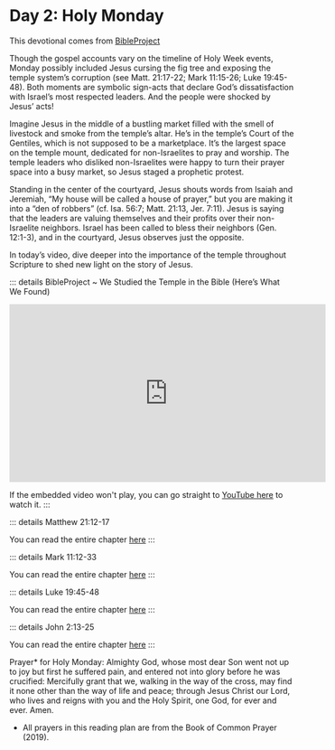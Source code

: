 # Day 2: Holy Monday

This devotional comes from [BibleProject](/bible/bibleproject)

Though the gospel accounts vary on the timeline of Holy Week events, Monday possibly included Jesus cursing the fig tree and exposing the temple system’s corruption (see Matt. 21:17-22; Mark 11:15-26; Luke 19:45-48). Both moments are symbolic sign-acts that declare God’s dissatisfaction with Israel’s most respected leaders. And the people were shocked by Jesus’ acts!

Imagine Jesus in the middle of a bustling market filled with the smell of livestock and smoke from the temple’s altar. He’s in the temple’s Court of the Gentiles, which is not supposed to be a marketplace. It’s the largest space on the temple mount, dedicated for non-Israelites to pray and worship. The temple leaders who disliked non-Israelites were happy to turn their prayer space into a busy market, so Jesus staged a prophetic protest.

Standing in the center of the courtyard, Jesus shouts words from Isaiah and Jeremiah, “My house will be called a house of prayer,” but you are making it into a “den of robbers” (cf. Isa. 56:7; Matt. 21:13, Jer. 7:11). Jesus is saying that the leaders are valuing themselves and their profits over their non-Israelite neighbors. Israel has been called to bless their neighbors (Gen. 12:1-3), and in the courtyard, Jesus observes just the opposite.

In today’s video, dive deeper into the importance of the temple throughout Scripture to shed new light on the story of Jesus.

::: details BibleProject ~ We Studied the Temple in the Bible (Here’s What We Found)
<iframe width="560" height="315" src="https://www.youtube.com/embed/wTnq6I3vUbU" title="YouTube video player" frameborder="0" allow="accelerometer; autoplay; clipboard-write; encrypted-media; gyroscope; picture-in-picture; web-share" referrerpolicy="strict-origin-when-cross-origin" allowfullscreen></iframe>

If the embedded video won't play, you can go straight to [YouTube here](https://youtu.be/wTnq6I3vUbU) to watch it.
:::

::: details Matthew 21:12-17
<!--@include: @/bible/translations/bsb/40_mat/verses/021.md{12,17}-->

You can read the entire chapter [here](/bible/translations/bsb/40_mat/021)
:::

::: details Mark 11:12-33
<!--@include: @/bible/translations/bsb/41_mrk/verses/011.md{12,33}-->

You can read the entire chapter [here](/bible/translations/bsb/41_mrk/011)
:::

::: details Luke 19:45-48
<!--@include: @/bible/translations/bsb/42_luk/verses/019.md{45,48}-->

You can read the entire chapter [here](/bible/translations/bsb/42_luk/019)
:::

::: details John 2:13-25
<!--@include: @/bible/translations/bsb/43_jhn/verses/002.md{13,25}-->

You can read the entire chapter [here](/bible/translations/bsb/43_jhn/002)
:::


Prayer* for Holy Monday: Almighty God, whose most dear Son went not up to joy but first he suffered pain, and entered not into glory before he was crucified: Mercifully grant that we, walking in the way of the cross, may find it none other than the way of life and peace; through Jesus Christ our Lord, who lives and reigns with you and the Holy Spirit, one God, for ever and ever. Amen.

* All prayers in this reading plan are from the Book of Common Prayer (2019).